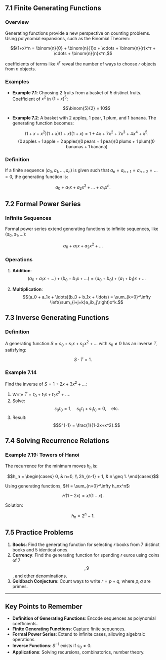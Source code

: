 ## 7.1 Finite Generating Functions

### Overview
Generating functions provide a new perspective on counting problems. Using polynomial expansions, such as the Binomial Theorem:

$$(1+x)^n = \binom{n}{0} + \binom{n}{1}x + \cdots + \binom{n}{r}x^r + \cdots + \binom{n}{n}x^n,$$

coefficients of terms like $x^r$ reveal the number of ways to choose $r$ objects from $n$ objects.

### Examples
- **Example 7.1**: Choosing 2 fruits from a basket of 5 distinct fruits. Coefficient of $x^2$ in $(1+x)^5$:

  $$\binom{5}{2} = 10$$

- **Example 7.2**: A basket with 2 apples, 1 pear, 1 plum, and 1 banana. The generating function becomes:

  $$(1+x+x^2)(1+x)(1+x)(1+x) = 1+4x+7x^2+7x^3+4x^4+x^5.$$
  $$(0 \, \text{apples} + 1 \, \text{apple} + 2 \, \text{apples})(0 \, \text{pears} + 1 \, \text{pear})(0 \, \text{plums} + 1 \, \text{plum})(0 \, \text{bananas} + 1 \, \text{banana})$$

### Definition
If a finite sequence $(a_0, a_1, \ldots, a_n)$ is given such that $a_n = a_{n+1} = a_{n+2} = \ldots = 0$, the generating function is:

$$a_0 + a_1x + a_2x^2 + \ldots + a_nx^n.$$

## 7.2 Formal Power Series

### Infinite Sequences
Formal power series extend generating functions to infinite sequences, like $(a_0, a_1, \ldots)$:

$$a_0 + a_1x + a_2x^2 + \ldots$$

### Operations
1. **Addition**:
   $$(a_0 + a_1x + \ldots) + (b_0 + b_1x + \ldots) = (a_0+b_0) + (a_1+b_1)x + \ldots$$

2. **Multiplication**:
   $$(a_0 + a_1x + \ldots)(b_0 + b_1x + \ldots) = \sum_{k=0}^\infty \left(\sum_{i+j=k}a_ib_j\right)x^k.$$

## 7.3 Inverse Generating Functions

### Definition
A generating function $S = s_0 + s_1x + s_2x^2 + \ldots$ with $s_0 \neq 0$ has an inverse $T$, satisfying:

$$S \cdot T = 1.$$

### Example 7.14
Find the inverse of $S = 1+2x+3x^2+\ldots$:

1. Write $T = t_0 + t_1x + t_2x^2 + \ldots$.
2. Solve:
   $$s_0t_0 = 1, \quad s_0t_1+s_1t_0 = 0, \quad \text{etc.}$$
3. Result:
   $$S^{-1} = \frac{1}{1-2x+x^2}.$$

## 7.4 Solving Recurrence Relations

### Example 7.19: Towers of Hanoi
The recurrence for the minimum moves $h_n$ is:

$$h_n = \begin{cases} 0, & n=0, \\ 2h_{n-1} + 1, & n \geq 1. \end{cases}$$

Using generating functions, $H = \sum_{n=0}^\infty h_nx^n$:

$$H(1-2x) = x/(1-x).$$

Solution:

$$h_n = 2^n - 1.$$

## 7.5 Practice Problems

1. **Books**: Find the generating function for selecting $r$ books from 7 distinct books and 5 identical ones.
2. **Currency**: Find the generating function for spending $r$ euros using coins of 7$$, 9$$, and other denominations.
3. **Goldbach Conjecture**: Count ways to write $r = p+q$, where $p,q$ are primes.

---

## Key Points to Remember

- **Definition of Generating Functions**: Encode sequences as polynomial coefficients.
- **Finite Generating Functions**: Capture finite sequences.
- **Formal Power Series**: Extend to infinite cases, allowing algebraic operations.
- **Inverse Functions**: $S^{-1}$ exists if $s_0 \neq 0$.
- **Applications**: Solving recursions, combinatorics, number theory.
